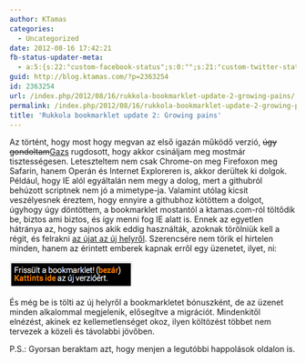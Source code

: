 ```yaml
---
author: KTamas
categories:
  - Uncategorized
date: 2012-08-16 17:42:21
fb-status-updater-meta:
  - a:5:{s:22:"custom-facebook-status";s:0:"";s:21:"custom-twitter-status";s:0:"";s:7:"fb-push";s:1:"1";s:7:"tw-push";s:1:"1";s:4:"push";s:0:"";}
guid: http://blog.ktamas.com/?p=2363254
id: 2363254
url: /index.php/2012/08/16/rukkola-bookmarklet-update-2-growing-pains/
permalink: /index.php/2012/08/16/rukkola-bookmarklet-update-2-growing-pains/
title: 'Rukkola bookmarklet update 2: Growing pains'
---
```


Az történt, hogy most hogy megvan az első igazán működő verzió, <del datetime="2012-08-16T15:46:24+00:00">úgy gondoltam</del>[Gazs](http://bergengocia.net/) rugdosott, hogy akkor csináljam meg mostmár tisztességesen. Leteszteltem nem csak Chrome-on meg Firefoxon meg Safarin, hanem Operán és Internet Exploreren is, akkor derültek ki dolgok. Például, hogy IE alól egyáltalán nem megy a dolog, mert a githubról behúzott scriptnek nem jó a mimetype-ja. Valamint utólag kicsit veszélyesnek éreztem, hogy ennyire a githubhoz kötöttem a dolgot, úgyhogy úgy döntöttem, a bookmarklet mostantól a ktamas.com-ról töltődik be, biztos ami biztos, és így menni fog IE alatt is. Ennek az egyetlen hátránya az, hogy sajnos akik eddig használták, azoknak törölniük kell a régit, és felrakni [az újat az új helyről](http://blog.ktamas.com/index.php/rukkola-bookmarklet/). Szerencsére nem törik el hirtelen minden, hanem az érintett emberek kapnak erről egy üzenetet, ilyet, ni:

[<img class="aligncenter size-full wp-image-2363255" title="newbookmarklet" src="/wp-content/uploads/2012/08/newbookmarklet.png" alt="" width="217" height="47" />](/wp-content/uploads/2012/08/newbookmarklet.png)

És még be is tölti az új helyről a bookmarkletet bónuszként, de az üzenet minden alkalommal megjelenik, elősegítve a migrációt. Mindenkitől elnézést, akinek ez kellemetlenséget okoz, ilyen költözést többet nem tervezek a közeli és távolabbi jövőben.

P.S.: Gyorsan beraktam azt, hogy menjen a legutóbbi happolások oldalon is.
